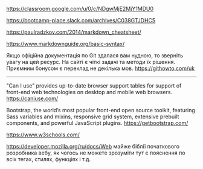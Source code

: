 https://classroom.google.com/u/0/c/NDgwMjE2MjY1MDU0

https://bootcamp-place.slack.com/archives/C038GTJDHC5

https://paulradzkov.com/2014/markdown_cheatsheet/

https://www.markdownguide.org/basic-syntax/

Якщо офіційна документація по Git здалася вам нудною, то зверніть увагу на цей ресурс.
На сайті є чіткі задачі та методи їх рішення. Приємним бонусом є переклад не декілька мов.
https://githowto.com/uk

---------------------
"Can I use" provides up-to-date browser support tables for support of front-end web technologies on desktop and mobile web browsers.
https://caniuse.com/

Bootstrap, the world’s most popular front-end open source toolkit, featuring Sass variables and mixins, responsive grid system, extensive prebuilt components, and powerful JavaScript plugins.
https://getbootstrap.com/

https://www.w3schools.com/

https://developer.mozilla.org/ru/docs/Web
 майже біблії початкового розробника вебу, як чогось не можете зрозуміти тут є пояснення по всіх тегах, стилях, функціях і т.д.
